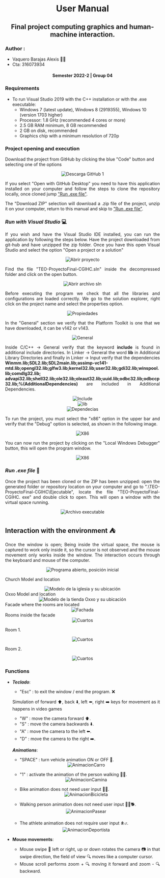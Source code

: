 <div align="center">

# **User Manual** 

## Final project computing graphics and human-machine interaction. 

<div align="justify">

### **Author** :
 - Vaquero Barajas Alexis 🐱‍👤
 - Cta: 316073934
</div>
  
#### **Semester 2022-2 | Group 04**
</div>

### **Requirements**

* To run Visual Studio 2019 with the C++ installation or with the .exe executable:
  - Windows 7 (latest update), Windows 8 (2919355), Windows 10 (version 1703 higher)
  - Processor: 1.8 GHz (recommended 4 cores or more)
  - 2.5 GB RAM minimum, 8 GB recommended
  - 2 GB on disk, recommended
  - Graphics chip with a minimum resolution of 720p

### **Project opening and execution**

Download the project from GitHub by clicking the blue "Code" button and selecting one of the options
<div align="Center">
    <img src="img/Captura1.JPG" alt="Descarga GitHub 1" ></img>
<div align="justify">
 
If you select "Open with GitHub Desktop" you need to have this application installed on your computer and follow the steps to clone the repository locally, once
cloned jump ["Run .exe file"](#item1).

The "Download ZIP" selection will download a .zip file of the project, unzip it on your computer, return to this manual and skip to ["Run .exe file"](#item1).

 ### ***Run with Visual Studio*** 💻
 
If you wish and have the Visual Studio IDE installed, you can run the application by following the steps below.
Have the project downloaded from git-hub and have unzipped the zip folder. Once you have this open Visual Studio and select the option "Open a project or a solution"
 
 <div align="Center">
  <img src="img/Captura3.jpg" alt="Abrir proyecto"></img>
<div align="justify">
 
 Find the file "TEO-ProyectoFinal-CGIHC.sln" inside the decompressed folder and click on the open button. 

  <div align="Center">
  <img src="img/Captura4.jpg" alt="Abrir archivo sln"></img>
<div align="justify">
 
Before executing the program we check that all the libraries and configurations are loaded correctly. We go to the solution explorer, right click on the project name and select the properties option.
 
<div align="Center">
  <img src="img/Captura5.jpg" alt="Propiedades"></img>
<div align="justify">
 
 In the "General" section we verify that the Platform Toolkit is one that we have downloaded, it can be v142 or v143.
 
 <div align="Center">
  <img src="img/Captura6.jpg" alt="General"></img>
<div align="justify">
 
Inside C/C++ -> General verify that the keyword **include** is found in additional include directories. In Linker -> General the word **lib** in Additional Library Directories and finally in Linker -> Input verify that the dependencies **Winmm.lib;SDL2.lib;SDL2main.lib;assimp-vc141-mtd.lib;opengl32.lib;glfw3.lib;kernel32.lib;user32.lib;gdi32.lib;winspool.lib;comdlg32.lib; advapi32.lib;shell32.lib;ole32.lib;oleaut32.lib;uuid.lib;odbc32.lib;odbccp32.lib;%(AdditionalDependencies)** are included in Additional Dependencies.
 
 <div align="Center">
  <img src="img/Captura7.jpg" alt="Include"></img>
<div align="justify">
 
 <div align="Center">
  <img src="img/Captura8.jpg" alt="lib"></img>
<div align="justify">
 
 <div align="Center">
  <img src="img/Captura9.jpg" alt="Dependecias"></img>
<div align="justify">
 
 To run the project, you must select the "x86" option in the upper bar and verify that the "Debug" option is selected, as shown in the following image.
 
 <div align="Center">
  <img src="img/Captura10.jpg" alt="X86"></img>
<div align="justify">
 
 You can now run the project by clicking on the "Local Windows Debugger" button, this will open the program window.
 
  <div align="Center">
  <img src="img/Captura11.jpg" alt="X86"></img>
<div align="justify">
 
 <a name="item1"></a>

 ### ***Run .exe file*** 🚀

Once the project has been cloned or the ZIP has been unzipped: open the generated folder or repository location on your computer and go to ".\TEO-ProyectoFinal-CGIHC\Ejecutable", locate the file "TEO-ProyectoFinal-CGIHC. exe" and double click to open. This will open a window with the virtual space running.

<div align="Center">
  <img src="img/Captura2.jpg" alt="Archivo executable"></img>
<div align="justify">
 
## **Interaction with the environment** ⛺️

Once the window is open; Being inside the virtual space, the mouse is captured to work only inside it, so the cursor is not observed and the mouse movement only works inside the window. The interaction occurs through the keyboard and mouse of the computer.
<div align="Center">
<img src="img/Captura18.jpg" alt="Programa abierto, posición inicial"></img>
<div align="justify">

 Church Model and location
 <div align="Center">
<img src="img/Captura19.jpg" alt="Modelo de la iglesia y su ubicación"></img>
<div align="justify">
 Oxxo Model and location
 <div align="Center">
<img src="img/Captura20.jpg" alt="Modelo de la tienda Oxxo y su ubicación"><img>
<div align="justify">
Facade where the rooms are located
<div align="Center">
<img src="img/Captura23.jpg" alt="Fachada"></img>
<div align="justify">
Rooms inside the facade
<div align="Center">
<img src="img/Captura24.jpg" alt="Cuartos"></img>
<div align="justify">

Room 1.
<div align="Center">
<img src="img/Captura21.jpeg" alt="Cuartos"></img>
<div align="justify">

Room 2.
<div align="Center">
<img src="img/Captura22.jpeg" alt="Cuartos"></img>
<div align="justify">

### **Functions**
* ***Teclado***:
    * "Esc" : to exit the window / end the program. ❌

     Simulation of forward ⬆️, back ⬇️, left ⬅️, right ➡️ keys for movement as it happens in video games
     * "W" : move the camera forward ⬆️.
     * "S" : move the camera backwards ⬇️.
     * "A" : move the camera to the left ⬅️.
     * "D" : move the camera to the right ➡️.

 
    ***Animations***:
 
    * "SPACE" : turn vehicle animation ON or OFF 🚗.
    <div align="Center">
      <img src="img/Captura12.jpg" alt="AnimacionCarro"></img>
    <div align="justify">
     
    * "1"     : activate the animation of the person walking 🚶‍♂️. 
     
    <div align="Center">
      <img src="img/Captura13.jpg" alt="AnimacionCamina"></img>
    <div align="justify">
     
    * Bike animation does not need user input 🚴‍♂️.
     
    <div align="Center">
      <img src="img/Captura15.jpg" alt="AnimacionBicicleta"></img>
    <div align="justify">
     
    * Walking person animation does not need user input 🚶‍♀️🐕.
     
    <div align="Center">
      <img src="img/Captura16.jpg" alt="AnimacionPasear"></img>
    <div align="justify">
     
    * The athlete animation does not require user input ⛹️‍♂️.
     
    <div align="Center">
      <img src="img/Captura17.jpg" alt="AnimacionDeportista"></img>
    <div align="justify">
    
* **Mouse movements**:
    * Mouse swipe 🔁 left or right, up or down rotates the camera 📷 in that swipe direction, the field of view 🔍 moves like a computer cursor.
     * Mouse scroll performs zoom + 🔍 moving it forward and zoom - 🔍 backward. 
